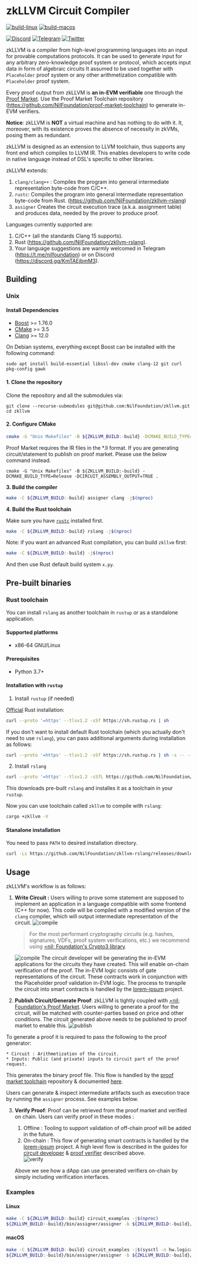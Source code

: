 # zkLLVM Circuit Compiler

[![build-linux](https://github.com/NilFoundation/zkllvm/actions/workflows/build_linux.yml/badge.svg?branch=master)](
https://github.com/NilFoundation/zkllvm/actions/workflows/build_linux.yml)
[![build-macos](https://github.com/NilFoundation/zkllvm/actions/workflows/build_macos.yml/badge.svg?branch=master)](
https://github.com/NilFoundation/zkllvm/actions/workflows/build_macos.yml)

[![Discord](https://img.shields.io/discord/969303013749579846.svg?logo=discord&style=flat-square)](https://discord.gg/KmTAEjbmM3)
[![Telegram](https://img.shields.io/badge/Telegram-2CA5E0?style=flat-square&logo=telegram&logoColor=dark)](https://t.me/nilfoundation)
[![Twitter](https://img.shields.io/twitter/follow/nil_foundation)](https://twitter.com/nil_foundation)

zkLLVM is a compiler from high-level programming languages into an input for provable computations protocols. 
It can be used to generate input for any arbitrary zero-knowledge proof system or protocol, which accepts 
input data in form of algebraic circuits It assumed to be used together with `Placeholder` proof system or 
any other arithmetization compatible with `Placeholder` proof system.

Every proof output from zkLLVM is **an in-EVM verifiable** one through the [Proof Market](https://proof.market). Use the Proof Market Toolchain repository (https://github.com/NilFoundation/proof-market-toolchain) to generate in-EVM verifiers.

**Notice**: zkLLVM is **NOT** a virtual machine and has nothing to do with it. It, moreover, with its existence proves the absence of necessity in zkVMs, posing them as redundant.

zkLLVM is designed as an extension to LLVM toolchain, thus supports any front end which compiles to LLVM IR. This 
enables developers to write code in native language instead of DSL's specific to other libraries.

zkLLVM extends:
1. `clang/clang++` : Compiles the program into general intermediate representation byte-code from C/C++.
2. `rustc`: Compiles the program into general intermediate representation byte-code from Rust. (https://github.com/NilFoundation/zkllvm-rslang)
3. `assigner` Creates the circuit execution trace (a.k.a. assignment table) and produces data, needed by the prover to produce proof.

Languages currently supported are:
1. C/C++ (all the standards Clang 15 supports).
2. Rust (https://github.com/NilFoundation/zkllvm-rslang).
3. Your language suggestions are warmly welcomed in Telegram (https://t.me/nilfoundation) or on Discord (https://discord.gg/KmTAEjbmM3).

## Building

### Unix

#### Install Dependencies

* [Boost](https://www.boost.org/) >= 1.76.0
* [CMake](https://cmake.org/) >= 3.5
* [Clang](https://clang.llvm.org/) >= 12.0

On Debian systems, everything except Boost can be installed with the following command:

```
sudo apt install build-essential libssl-dev cmake clang-12 git curl pkg-config gawk
```

#### 1. Clone the repository

Clone the repository and all the submodules via:

```
git clone --recurse-submodules git@github.com:NilFoundation/zkllvm.git
cd zkllvm
```

#### **2. Configure CMake**

```bash
cmake -G "Unix Makefiles" -B ${ZKLLVM_BUILD:-build} -DCMAKE_BUILD_TYPE=Release .
```

Proof Market requires the IR files in the *.ll format. If you are generating circuit/statement
to publish on proof market. Please use the below command instead.

```
cmake -G "Unix Makefiles" -B ${ZKLLVM_BUILD:-build} -DCMAKE_BUILD_TYPE=Release -DCIRCUIT_ASSEMBLY_OUTPUT=TRUE .
```

**3. Build the compiler**

```bash
make -C ${ZKLLVM_BUILD:-build} assigner clang -j$(nproc)
```

**4. Build the Rust toolchain**

Make sure you have [`rustc`](https://www.rust-lang.org/tools/install) installed first.

```bash
make -C ${ZKLLVM_BUILD:-build} rslang -j$(nproc)
```

Note: if you want an advanced Rust compilation, you can build `zkllvm` first:

```bash
make -C ${ZKLLVM_BUILD:-build} -j$(nproc)
```

And then use Rust default build system `x.py`.

## Pre-built binaries

### Rust toolchain

You can install `rslang` as another toolchain in `rustup` or as a standalone application.

#### **Supported platforms**

* x86-64 GNU/Linux

#### **Prerequisites**

* Python 3.7+

#### **Installation with `rustup`**

1. Install `rustup` (if needed)

[Official](https://www.rust-lang.org/tools/install) Rust installation:

```bash
curl --proto '=https' --tlsv1.2 -sSf https://sh.rustup.rs | sh
```

If you don't want to install default Rust toolchain (which you actually don't need to use `rslang`), you can pass additional arguments during installation as follows:

```bash
curl --proto '=https' --tlsv1.2 -sSf https://sh.rustup.rs | sh -s -- --default-toolchain none -y
```

2. Install `rslang`

```bash
curl --proto '=https' --tlsv1.2 -sSfL https://github.com/NilFoundation/zkllvm-rslang/releases/download/v0.0.1-beta/rslang-init.sh | sh
```

This downloads pre-built `rslang` and installes it as a toolchain in your `rustup`.

Now you can use toolchain called `zkllvm` to compile with `rslang`:

```bash
cargo +zkllvm -V
```

#### **Stanalone installation**

You need to pass `PATH` to desired installation directory.

```bash
curl -Ls https://github.com/NilFoundation/zkllvm-rslang/releases/download/v0.0.1-beta/rslang-init.sh | sh -s -- --no-rustup --prefix PATH
```

## Usage

zkLLVM's workflow is as follows:

1. **Write Circuit :** Users willing to prove some statement are supposed to implement an application in a language compatible with some frontend (C++ for now). This code will be compiled with a modified version of the `clang` compiler, which will output intermediate representation of the circuit.
   ![compile](./docs/assets/compile.png)
   > For the most performant cryptography circuits (e.g. hashes, signatures, VDFs, proof system verifications, etc.) 
   > we recommend using [=nil; Foundation's Crypto3 library](https://github.com/nilfoundation/crypto3.git).

   ![compile](./docs/assets/transpile.png)
  The circuit developer will be generating the in-EVM applications for the circuits they have created. This will enable on-chain verification of the proof. 
  The in-EVM logic consists of gate representations of the circuit. These contracts work in conjunction with the Placeholder proof validation in-EVM logic.
  The process to transpile the circuit into smart contracts is handled by the [lorem-ipsum](https://github.com/NilFoundation/lorem-ipsum-cli)
  project.

2. **Publish Circuit/Generate Proof**: zkLLVM is tightly coupled with [=nil; Foundation's Proof Market](https://proof.market.nil.foundation). Users willing to generate a proof for the circuit, will be matched with counter-parties based on price and other conditions.
   The circuit generated above needs to be published to proof market to enable this. 
   ![publish](./docs/assets/publish.png)
 
To generate a proof it is required to pass the following to the proof generator:

    * Circuit : Arithmetization of the circuit.
    * Inputs: Public (and private) inputs to circuit part of the proof request. 

This generates the binary proof file. This flow is handled by the [proof market toolchain](https://github.com/NilFoundation/proof-market-toolchain) repository & documented [here](https://docs.nil.foundation/proof-market/market/user-guides/proof-producer).   

Users can generate & inspect intermediate artifacts such as execution trace by running the `assigner` process. See examples below.

3. **Verify Proof**: Proof can be retrieved from the proof market and verified on chain. Users can verify proof in these modes : 
   1. Offline : Tooling to support validation of off-chain proof will be added in the future.
   2. On-chain : This flow of generating smart contracts is handled by the [lorem-ipsum](https://github.com/NilFoundation/lorem-ipsum-cli) project. A high level flow is described in the guides 
   for [circuit developer](https://docs.nil.foundation/zkllvm/manual/getting-started/circuit-generation) & [proof verifier](https://docs.nil.foundation/zkllvm/manual/getting-started/proof-verifier)
   described above.   
    ![verify](./docs/assets/dapp_verify.png)
   
   Above we see how a dApp can use generated verifiers on-chain by simply including verification interfaces. 
    
### Examples

#### Linux 

```bash
make -C ${ZKLLVM_BUILD:-build} circuit_examples -j$(nproc) 
${ZKLLVM_BUILD:-build}/bin/assigner/assigner -b ${ZKLLVM_BUILD:-build}/examples/arithmetics_example.bc -i examples/arithmetics.inp -t assignment.tbl -c circuit.crct -e pallas
```

#### macOS
```bash
make -C ${ZKLLVM_BUILD:-build} circuit_examples -j$(sysctl -n hw.logicalcpu)
${ZKLLVM_BUILD:-build}/bin/assigner/assigner -b ${ZKLLVM_BUILD:-build}/examples/arithmetics_example.bc -i examples/arithmetics.inp -t assignment.tbl -c circuit.crct -e pallas
```
